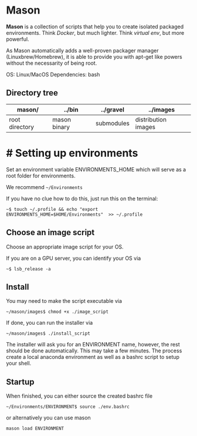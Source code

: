 # Mason

**Mason** is a collection of scripts that help you to create isolated packaged
environments. Think *Docker*, but much lighter. Think *virtual env*, but more
powerful.

As Mason automatically adds a well-proven packager manager (Linuxbrew/Homebrew),
it is able to provide you with apt-get like powers without the necessarity of being root.

 OS: Linux/MacOS
Dependencies:  bash


## Directory tree

| **mason/**       | **../bin**      | **../gravel**   | **../images**       |
|------------------|-----------------|-----------------|---------------------|
| root directory   |   mason binary  | submodules      | distribution images |



# # Setting up environments
Set an environment variable ENVIRONMENTS_HOME which will serve as a root folder for environments.

We recommend ```~/Environments```

If you have no clue how to do this, just run this on the terminal:

```
~$ touch ~/.profile && echo "export ENVIRONMENTS_HOME=$HOME/Environments"  >> ~/.profile
```

## Choose an image script
Choose an appropriate image script for your OS.

If you are on a GPU server, you can identify your OS via

```
~$ lsb_release -a
```

## Install
You may need to make the script executable via

```
~/mason/images$ chmod +x ./image_script
```

If done, you can run the installer via

```
~/mason/images$ ./install_script
```

The installer will ask you for an ENVIRONMENT name, however, the rest should be done automatically.
This may take a few minutes. The process create a local anaconda environment as well as a bashrc script to setup your shell.

## Startup
When finished, you can either source the created bashrc file

```
~/Environments/ENVIRONMENT$ source ./env.bashrc
```

or alternatively you can use mason

```
mason load ENVIRONMENT
```